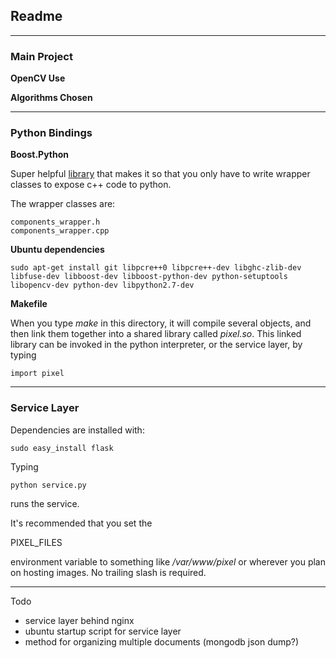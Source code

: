 ## Readme ##

---

### Main Project ###


**OpenCV Use**

**Algorithms Chosen**

---

### Python Bindings ###

**Boost.Python**

  Super helpful [library](http://www.boost.org/doc/libs/1_55_0/libs/python/doc/) that makes it so that you only have to write wrapper classes to expose c++ code to python.

  The wrapper classes are:

    components_wrapper.h
    components_wrapper.cpp

**Ubuntu dependencies**

    sudo apt-get install git libpcre++0 libpcre++-dev libghc-zlib-dev libfuse-dev libboost-dev libboost-python-dev python-setuptools libopencv-dev python-dev libpython2.7-dev


**Makefile**


When you type _make_ in this directory, it will compile several objects, and then link them together into a shared library called _pixel.so_.  This linked library can be invoked in the python interpreter, or the service layer, by typing

    import pixel


---


### Service Layer ###

Dependencies are installed with:

    sudo easy_install flask

Typing

    python service.py

runs the service.

It's recommended that you set the 
  
  PIXEL_FILES

environment variable to something like _/var/www/pixel_ or wherever you plan on hosting images.  No trailing slash is required.


---

Todo

* service layer behind nginx
* ubuntu startup script for service layer
* method for organizing multiple documents (mongodb json dump?)



